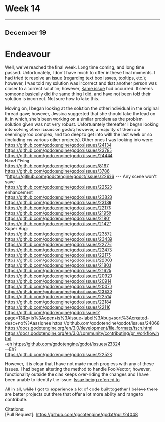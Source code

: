 # Week 14
---

## December 19

# Endeavour

Well, we've reached the final week. Long time coming, and long time passed. Unfortunately, I don't have much to offer in these final moments. I had tried to resolve an issue (regarding text box issues, tooltips, etc.); however, I was told my solution was incorrect and that another person was closer to a correct solution; however, [Same issue](https://github.com/godotengine/godot/pull/24374) had occurred. It seems someone basically did the same thing I did, and have not been told their solution is incorrect. Not sure how to take this.

Moving on, I began looking at the solution the other individual in the original thread gave; however, Jessica suggested that she should take the lead on it, in which, she's been working on a similar problem as the problem solution given was not very robust. Unfortuantely thereafter I began looking into solving other issues on godot; however, a majority of them are seemingly too complex, and too deep to get into with the last week or so (including my various other projects). Other ones I was looking into were:  
https://github.com/godotengine/godot/issues/24134  
https://github.com/godotengine/godot/issues/23785  
https://github.com/godotengine/godot/issues/24444  
Need Fixing  
https://github.com/godotengine/godot/issues/8167  
https://github.com/godotengine/godot/issues/3786  
*https://github.com/godotengine/godot/issues/22696 --- Any scene won't save  
https://github.com/godotengine/godot/issues/22523  
enhancement  
https://github.com/godotengine/godot/issues/23828  
https://github.com/godotengine/godot/issues/23136  
https://github.com/godotengine/godot/issues/22176  
https://github.com/godotengine/godot/issues/21959  
https://github.com/godotengine/godot/issues/21801   
https://github.com/godotengine/godot/issues/21427  
Super Bug:    
https://github.com/godotengine/godot/issues/23572	  
https://github.com/godotengine/godot/issues/23439  
https://github.com/godotengine/godot/issues/22776  
https://github.com/godotengine/godot/issues/22478  
https://github.com/godotengine/godot/issues/22175  
https://github.com/godotengine/godot/issues/22083  
https://github.com/godotengine/godot/issues/21803  
https://github.com/godotengine/godot/issues/21625  
https://github.com/godotengine/godot/issues/20920  
https://github.com/godotengine/godot/issues/20914  
https://github.com/godotengine/godot/issues/20070  
https://github.com/godotengine/godot/issues/23539  
https://github.com/godotengine/godot/issues/22514  
https://github.com/godotengine/godot/issues/22184  
https://github.com/godotengine/godot/issues/22116  
https://github.com/godotengine/godot/issues?page=13&q=is%3Aopen+is%3Aissue+label%3Abug+sort%3Acreated-desc+no%3Aassignee 	https://github.com/godotengine/godot/issues/24068  
https://docs.godotengine.org/en/3.0/development/file_formats/tscn.html https://docs.godotengine.org/en/3.0/community/contributing/pr_workflow.html    
-eh https://github.com/godotengine/godot/issues/23324   
--Eh?  
https://github.com/godotengine/godot/issues/22528  

However, it is clear that I have not made much progress with any of these issues. I had began alterting the method to handle PoolVector; however, functionality outside the clas keeps over-riding the changes and I have been unable to identify the issue: [Issue being referred to](https://github.com/godotengine/godot/issues/18328)

All in all, while I got to experience a lot of code built together I believe there are better projects out there that offer a lot more ability and range to contribute. 


Citations:   
[Pull Request]: https://github.com/godotengine/godot/pull/24048

